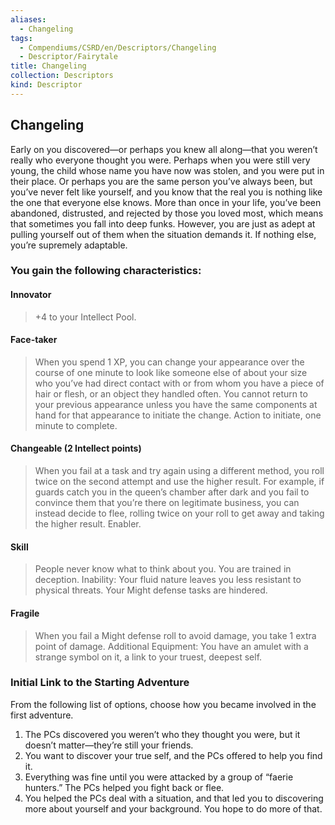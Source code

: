 ```yaml
---
aliases:
  - Changeling
tags:
  - Compendiums/CSRD/en/Descriptors/Changeling
  - Descriptor/Fairytale
title: Changeling
collection: Descriptors
kind: Descriptor
---
```

## Changeling  
Early on you discovered—or perhaps you knew all along—that you weren’t really who everyone thought you were. Perhaps when you were still very young, the child whose name you have now was stolen, and you were put in their place. Or perhaps you are the same person you’ve always been, but you’ve never felt like yourself, and you know that the real you is nothing like the one that everyone else knows. More than once in your life, you’ve been abandoned, distrusted, and rejected by those you loved most, which means that sometimes you fall into deep funks. However, you are just as adept at pulling yourself out of them when the situation demands it. If nothing else, you’re supremely adaptable.
### You gain the following characteristics:
#### Innovator
>+4 to your Intellect Pool.
#### Face-taker
>When you spend 1 XP, you can change your appearance over the course of one minute to look like someone else of about your size who you’ve had direct contact with or from whom you have a piece of hair or flesh, or an object they handled often. You cannot return to your previous
appearance unless you have the same components at hand for that appearance to initiate the change. Action to initiate, one minute to complete.
#### Changeable (2 Intellect points)
>When you fail at a task and try again using a different method, you roll twice on the second attempt and use the higher result. For example, if guards catch you in the queen’s chamber after dark and you fail to convince them that you’re there on legitimate business, you can instead decide to flee, rolling twice on your roll to get away and taking the higher result. Enabler.
#### Skill 
>People never know what to think about you. You are trained in deception.
Inability: Your fluid nature leaves you less resistant to physical threats. Your Might defense tasks are hindered.
#### Fragile
>When you fail a Might defense roll to avoid damage, you take 1 extra point of damage.
Additional Equipment: You have an amulet with a strange symbol on it, a link to your truest, deepest self.
### Initial Link to the Starting Adventure
From the following list of options, choose how you became involved in the first adventure.
1. The PCs discovered you weren’t who they thought you were, but it doesn’t matter—they’re still your friends.
2. You want to discover your true self, and the PCs offered to help you find it.
3. Everything was fine until you were attacked by a group of “faerie hunters.” The PCs helped you fight back or flee.
4. You helped the PCs deal with a situation, and that led you to discovering more about yourself and your background. You hope to do more of that.


